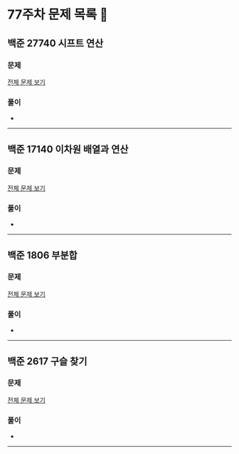 # 77주차 문제 목록 📝

## 백준 27740 시프트 연산      
### 문제
[전체 문제 보기](https://www.acmicpc.net/problem/27740)    

### 풀이
- 
___

## 백준 17140 이차원 배열과 연산
### 문제
[전체 문제 보기](https://www.acmicpc.net/problem/17140)

### 풀이
- 
___

## 백준 1806 부분합
### 문제
[전체 문제 보기](https://www.acmicpc.net/problem/1806)

### 풀이
- 
___

## 백준 2617 구슬 찾기
### 문제
[전체 문제 보기](https://www.acmicpc.net/problem/2617)

### 풀이
- 
___
